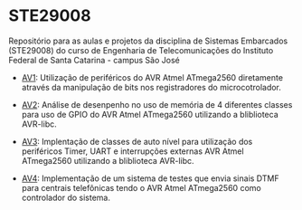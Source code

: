 # STE29008
Repositório para as aulas e projetos da disciplina de Sistemas Embarcados (STE29008) do curso de Engenharia de Telecomunicações do Instituto Federal de Santa Catarina - campus São José

* [AV1](https://github.com/paulosell/STE29008/tree/master/AV1): Utilização de periféricos do AVR Atmel ATmega2560 diretamente através da manipulação de bits nos registradores do microcotrolador.

* [AV2](https://github.com/paulosell/STE29008/tree/master/AV2): Análise de desenpenho no uso de memória de 4 diferentes classes para uso de GPIO do AVR Atmel ATmega2560 utilizando a bliblioteca AVR-libc.

* [AV3](https://github.com/paulosell/STE29008/tree/master/AV3): Implentação de classes de auto nível para utilização dos periféricos Timer, UART e interrupções externas AVR Atmel ATmega2560 utilizando a bliblioteca AVR-libc.

* [AV4](https://github.com/paulosell/STE29008/tree/master/AV4): Implementação de um sistema de testes que envia sinais DTMF para centrais telefônicas tendo o AVR Atmel ATmega2560 como controlador do sistema.
